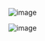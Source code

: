 ![image](https://user-images.githubusercontent.com/89120960/228785887-efe77c04-0372-4c35-8b9f-2b87380a8667.png)


![image](https://user-images.githubusercontent.com/89120960/228786048-0a4a1c37-789c-4cc0-b867-d9840e506054.png)
